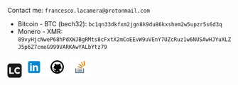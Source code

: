 <!-- assets -->
[1.1]: assets/icons/lacamera-io.png
[2.1]: assets/icons/linkedin-48.png
[3.1]: assets/icons/github-48.png
[4.1]: assets/icons/stackoverflow-48.png

<!-- links -->
[1]: https://www.lacamera.io/
[2]: https://www.linkedin.com/in/fr9ncis
[3]: https://www.github.com/lacamera
[4]: https://stackoverflow.com/users/12709483/francesco-la-camera?tab=profile

Contact me: `francesco.lacamera@protonmail.com`

* Bitcoin - BTC (bech32): `bc1qn33dkfxm2jgn8k9du86kxshem2w5upzr5s6d3q`
* Monero - XMR: `89vyHjcNweP68hPdXWJBgRMts8cFxtX2mCoEEvW9uVEnY7UZcRuz1w6NUSAwHJYuXLZJ5p6Z7cmeG999VARKAwYALbYtz79`

[![lacamera-io][1.1]][1]
[![linkedin][2.1]][2]
[![github][3.1]][3]
[![stackoverflow][4.1]][4]
